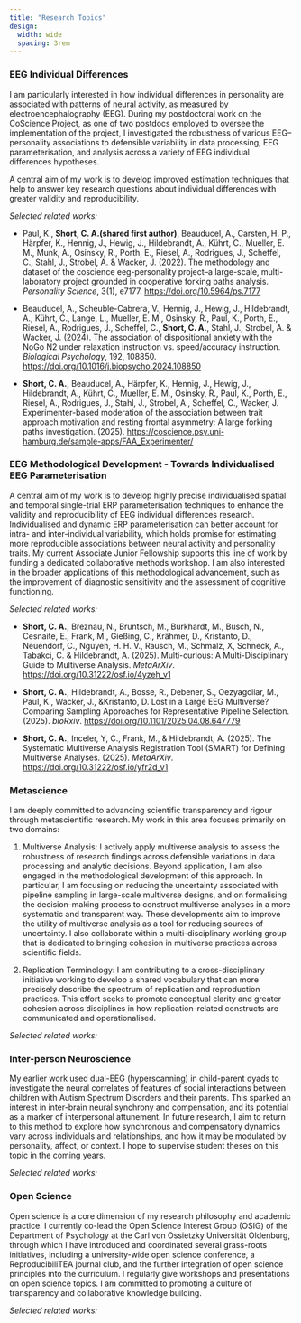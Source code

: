 ```yaml
---
title: "Research Topics"
design:
  width: wide
  spacing: 3rem
---
```


### EEG Individual Differences
I am particularly interested in how individual differences in personality are associated with patterns of neural activity, as measured by electroencephalography (EEG). During my postdoctoral work on the CoScience Project, as one of two postdocs employed to oversee the implementation of the project, I investigated the robustness of various EEG–personality associations to defensible variability in data processing, EEG parameterisation, and analysis across a variety of EEG individual differences hypotheses.

A central aim of my work is to develop improved estimation techniques that help to answer key research questions about individual differences with greater validity and reproducibility. 

*Selected related works:*
* Paul, K., **Short, C. A.(shared first author)**, Beauducel, A., Carsten, H. P., Härpfer, K., Hennig, J., Hewig, J., Hildebrandt, A., Kührt, C., Mueller, E. M., Munk, A., Osinsky, R., Porth, E., Riesel, A., Rodrigues, J., Scheffel, C., Stahl, J., Strobel, A. & Wacker, J. (2022). The methodology and dataset of the coscience eeg-personality project–a large-scale, multi-laboratory project grounded in cooperative forking paths analysis. *Personality Science*, 3(1), e7177. https://doi.org/10.5964/ps.7177

* Beauducel, A., Scheuble-Cabrera, V., Hennig, J., Hewig, J., Hildebrandt, A., Kührt, C., Lange, L., Mueller, E. M., Osinsky, R., Paul, K., Porth, E., Riesel, A., Rodrigues, J., Scheffel, C., **Short, C. A.**, Stahl, J., Strobel, A. & Wacker, J. (2024). The association of dispositional anxiety with the NoGo N2 under relaxation instruction vs. speed/accuracy instruction. *Biological Psychology*, 192, 108850. https://doi.org/10.1016/j.biopsycho.2024.108850 

* **Short, C. A.**, Beauducel, A., Härpfer, K., Hennig, J., Hewig, J., Hildebrandt, A., Kührt, C., Mueller, E. M., Osinsky, R., Paul, K., Porth, E., Riesel, A., Rodrigues, J., Stahl, J., Strobel, A., Scheffel, C., Wacker, J. Experimenter-based moderation of the association between trait approach motivation and resting frontal asymmetry: A large forking paths investigation. (2025). https://coscience.psy.uni-hamburg.de/sample-apps/FAA_Experimenter/ 

### EEG Methodological Development - Towards Individualised EEG Parameterisation
A central aim of my work is to develop highly precise individualised spatial and temporal single-trial ERP parameterisation techniques to enhance the validity and reproducibility of EEG individual differences research. Individualised and dynamic ERP parameterisation can better account for intra- and inter-individual variability, which holds promise for estimating more reproducible associations between neural activity and personality traits. My current Associate Junior Fellowship supports this line of work by funding a dedicated collaborative methods workshop. I am also interested in the broader applications of this methodological advancement, such as the improvement of diagnostic sensitivity and the assessment of cognitive functioning. 

*Selected related works:*
* **Short, C. A.**, Breznau, N., Bruntsch, M., Burkhardt, M., Busch, N., Cesnaite, E., Frank, M., Gießing, C., Krähmer, D., Kristanto, D., Neuendorf, C., Nguyen, H. H. V., Rausch, M., Schmalz, X, Schneck, A., Tabakci, C. & Hildebrandt, A. (2025). Multi-curious: A Multi-Disciplinary Guide to Multiverse Analysis. *MetaArXiv*. https://doi.org/10.31222/osf.io/4yzeh_v1 

* **Short, C. A.**, Hildebrandt, A., Bosse, R., Debener, S., Oezyagcilar, M., Paul, K., Wacker, J., &Kristanto, D. Lost in a Large EEG Multiverse? Comparing Sampling Approaches for Representative Pipeline Selection. (2025). *bioRxiv*. https://doi.org/10.1101/2025.04.08.647779 

* **Short, C. A.**, Inceler, Y, C., Frank, M., & Hildebrandt, A. (2025). The Systematic Multiverse Analysis Registration Tool (SMART) for Defining Multiverse Analyses. (2025). *MetaArXiv*. https://doi.org/10.31222/osf.io/yfr2d_v1 

### Metascience
I am deeply committed to advancing scientific transparency and rigour through metascientific research. My work in this area focuses primarily on two domains:

1. Multiverse Analysis: I actively apply multiverse analysis to assess the robustness of research findings across defensible variations in data processing and analytic decisions. Beyond application, I am also engaged in the methodological development of this approach. In particular, I am focusing on reducing the uncertainty associated with pipeline sampling in large-scale multiverse designs, and on formalising the decision-making process to construct multiverse analyses in a more systematic and transparent way. These developments aim to improve the utility of multiverse analysis as a tool for reducing sources of uncertainty. I also collaborate within a multi-disciplinary working group that is dedicated to bringing cohesion in multiverse practices across scientific fields.

2. Replication Terminology: I am contributing to a cross-disciplinary initiative working to develop a shared vocabulary that can more precisely describe the spectrum of replication and reproduction practices. This effort seeks to promote conceptual clarity and greater cohesion across disciplines in how replication-related constructs are communicated and operationalised.

*Selected related works:*

### Inter-person Neuroscience
My earlier work used dual-EEG (hyperscanning) in child-parent dyads to investigate the neural correlates of features of social interactions between children with Autism Spectrum Disorders and their parents. This sparked an interest in inter-brain neural synchrony and compensation, and its potential as a marker of interpersonal attunement. In future research, I aim to return to this method to explore how synchronous and compensatory dynamics vary across individuals and relationships, and how it may be modulated by personality, affect, or context. I hope to supervise student theses on this topic in the coming years.

*Selected related works:*

### Open Science
Open science is a core dimension of my research philosophy and academic practice. I currently co-lead the Open Science Interest Group (OSIG) of the Department of Psychology at the Carl von Ossietzky Universität Oldenburg, through which I have introduced and coordinated several grass-roots initiatives, including a university-wide open science conference, a ReproducibiliTEA journal club, and the further integration of open science principles into the curriculum. I regularly give workshops and presentations on open science topics. I am committed to promoting a culture of transparency and collaborative knowledge building.

*Selected related works:*